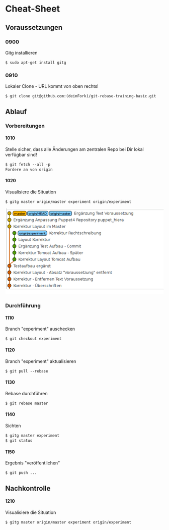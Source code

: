 Cheat-Sheet
===========

Voraussetzungen
---------------

### 0900

Gitg installieren

```
$ sudo apt-get install gitg
```

### 0910

Lokaler Clone - URL kommt von oben rechts!

```
$ git clone git@github.com:(deinFork)/git-rebase-training-basic.git
```

Ablauf
------

### Vorbereitungen

#### 1010

Stelle sicher, dass alle Änderungen am zentralen Repo bei Dir lokal verfügbar sind!

```
$ git fetch --all -p
Fordere an von origin
```

#### 1020

Visualisiere die Situation

```
$ gitg master origin/master experiment origin/experiment
```

![images/start.png](../images/start.png)

### Durchführung

#### 1110

Branch "experiment" auschecken

```
$ git checkout experiment
```

#### 1120

Branch "experiment" aktualisieren

```
$ git pull --rebase
```

#### 1130

Rebase durchführen

```
$ git rebase master
```

#### 1140

Sichten

```
$ gitg master experiment
$ git status
```

#### 1150

Ergebnis "veröffentlichen"

```
$ git push ...
```

Nachkontrolle
-------------

#### 1210

Visualisiere die Situation

```
$ gitg master origin/master experiment origin/experiment
```

<html>
<p></p>
<p></p>
<p></p>
<p></p>
<p></p>
<p></p>
<p></p>
<p></p>
<p></p>
<p></p>
<p></p>
<p></p>
<p></p>
<p></p>
<p></p>
<p></p>
<p></p>
<p></p>
<p></p>
<p></p>
<p></p>
<p></p>
<p></p>
<p></p>
<p></p>
<p></p>
<p></p>
<p></p>
<p></p>
<p></p>
<p></p>
<p></p>
<p></p>
<p></p>
<p></p>
<p></p>
<p></p>
<p></p>
<p></p>
<p></p>
<p></p>
<p></p>
<p></p>
<p></p>
</html>
